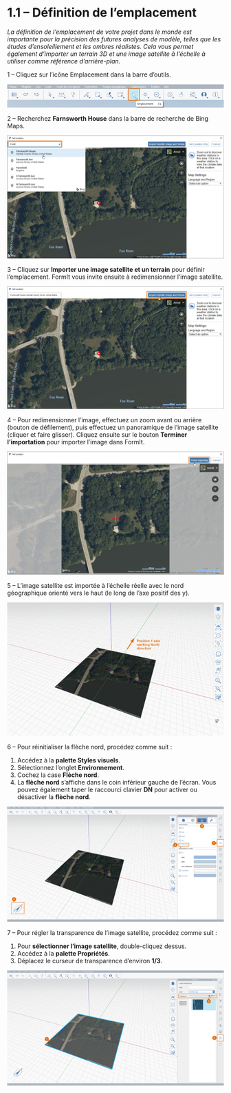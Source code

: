 # 1.1 – Définition de l’emplacement

_La définition de l’emplacement de votre projet dans le monde est importante pour la précision des futures analyses de modèle, telles que les études d’ensoleillement et les ombres réalistes. Cela vous permet également d’importer un terrain 3D et une image satellite à l’échelle à utiliser comme référence d’arrière-plan._

1 – Cliquez sur l’icône Emplacement dans la barre d’outils.

![](<../../.gitbook/assets/0 (2).png>)

2 – Recherchez **Farnsworth House** dans la barre de recherche de Bing Maps.

![](<../../.gitbook/assets/1 (20).png>)

3 – Cliquez sur **Importer une image satellite et un terrain** pour définir l’emplacement. FormIt vous invite ensuite à redimensionner l’image satellite.

![](<../../.gitbook/assets/2 (13).png>)

4 – Pour redimensionner l’image, effectuez un zoom avant ou arrière (bouton de défilement), puis effectuez un panoramique de l’image satellite (cliquer et faire glisser). Cliquez ensuite sur le bouton **Terminer l’importation** pour importer l’image dans FormIt.

![](<../../.gitbook/assets/3 (2).png>)

5 – L’image satellite est importée à l’échelle réelle avec le nord géographique orienté vers le haut (le long de l’axe positif des y).

![](<../../.gitbook/assets/4 (14).png>)

6 – Pour réinitialiser la flèche nord, procédez comme suit :

1. Accédez à la **palette Styles visuels**.
2. Sélectionnez l’onglet **Environnement**.
3. Cochez la case **Flèche nord**.
4. La **flèche nord** s’affiche dans le coin inférieur gauche de l’écran. Vous pouvez également taper le raccourci clavier **DN** pour activer ou désactiver la **flèche nord**.

![](<../../.gitbook/assets/5 (13).png>)

7 – Pour régler la transparence de l’image satellite, procédez comme suit :

1. Pour **sélectionner l’image satellite**, double-cliquez dessus.
2. Accédez à la **palette Propriétés**.
3. Déplacez le curseur de transparence d’environ **1/3**.

![](<../../.gitbook/assets/6 (2).png>)
